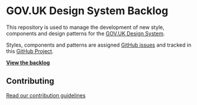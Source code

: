 # GOV.UK Design System Backlog

This repository is used to manage the development of new style, components and design patterns for the [GOV.UK Design System](https://github.com/alphagov/govuk-design-system).

Styles, components and patterns are assigned [GitHub issues](https://github.com/alphagov/govuk-design-system-backlog/issues) and tracked in this [GitHub Project](https://github.com/alphagov/govuk-design-system-backlog-prototype/projects/3).

**[View the backlog](https://github.com/alphagov/govuk-design-system-content/projects/3)**


## Contributing

[Read our contribution guidelines](CONTRIBUTING.md)
